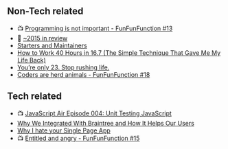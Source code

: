 ## Non-Tech related
- :tv: [Programming is not important - FunFunFunction #13](https://www.youtube.com/watch?v=5qkupdkdzAc)
- :notebook: [~2015 in review](https://medium.com/@sebmck/2015-in-review-51ac7035e272#.s0owq6to4)
- [Starters and Maintainers](http://jlongster.com/Starters-and-Maintainers)
- [How to Work 40 Hours in 16.7 (The Simple Technique That Gave Me My Life Back)](https://medium.com/life-learning/how-to-work-40-hours-in-16-7-the-simple-technique-that-gave-me-my-life-back-8f98ec011862#.t7sk3dvsy)
- [You’re only 23. Stop rushing life.](https://medium.com/life-tips/you-re-only-23-stop-rushing-life-d6ce19ee673c#.ry0ouo17y)
- [Coders are herd animals - FunFunFunction #18](https://youtu.be/lrf6xuFq1Ms)

## Tech related
- :tv: [JavaScript Air Episode 004: Unit Testing JavaScript](https://www.youtube.com/watch?v=tfkUN8Jr9zY)
- [Why We Integrated With Braintree and How It Helps Our Users](https://medium.com/@jackiemjensen/why-we-integrated-with-braintree-and-how-it-helps-our-users-3a203fb588ef#.sulsb08po)
- [Why I hate your Single Page App](https://medium.com/@stilkov/why-i-hate-your-single-page-app-f08bb4ff9134#.3l7qcsld3)
- :tv: [Entitled and angry - FunFunFunction #15](https://youtu.be/LyQU1sdnAtM)
